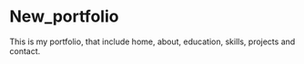 # New_portfolio
This is my portfolio, that include home, about, education, skills, projects and contact.
